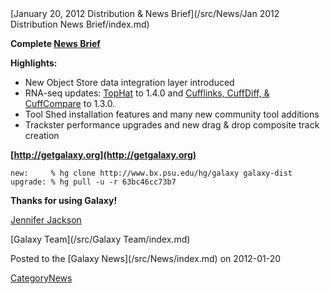 <div class='newsItemHeader'>[January 20, 2012 Distribution & News Brief](/src/News/Jan 2012 Distribution News Brief/index.md)</div>

**Complete [News Brief](/src/DevNewsBriefs/2012_01_20/index.md)**

**Highlights:**

* New Object Store data integration layer introduced
* RNA-seq updates: [TopHat](http://tophat.cbcb.umd.edu/) to 1.4.0 and [Cufflinks, CuffDiff, & CuffCompare](http://cufflinks.cbcb.umd.edu) to 1.3.0.
* Tool Shed installation features and many new community tool additions
* Trackster performance upgrades and new drag & drop composite track creation 

**[http://getgalaxy.org](http://getgalaxy.org)**
```
new:     % hg clone http://www.bx.psu.edu/hg/galaxy galaxy-dist
upgrade: % hg pull -u -r 63bc46cc73b7
```



**Thanks for using Galaxy!**

[Jennifer Jackson](/src/JenniferJackson/index.md)

[Galaxy Team](/src/Galaxy Team/index.md)
<div class='newsItemFooter'>Posted to the [Galaxy News](/src/News/index.md) on 2012-01-20</div>

[CategoryNews](/src/CategoryNews/index.md)
